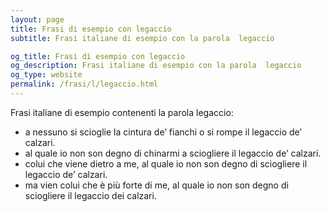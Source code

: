 ```yaml
---
layout: page
title: Frasi di esempio con legaccio 
subtitle: Frasi italiane di esempio con la parola  legaccio

og_title: Frasi di esempio con legaccio 
og_description: Frasi italiane di esempio con la parola  legaccio
og_type: website
permalink: /frasi/l/legaccio.html
---
```


Frasi italiane di esempio contenenti la parola legaccio:


- a nessuno si scioglie la cintura de’ fianchi o si rompe il legaccio de’ calzari.
- al quale io non son degno di chinarmi a sciogliere il legaccio de’ calzari.
- colui che viene dietro a me, al quale io non son degno di sciogliere il legaccio de’ calzari.
- ma vien colui che è più forte di me, al quale io non son degno di sciogliere il legaccio dei calzari.
